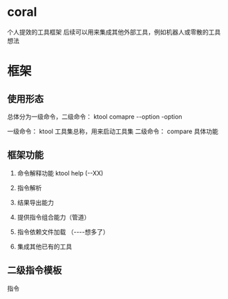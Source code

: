 # coral
个人提效的工具框架
后续可以用来集成其他外部工具，例如机器人或零散的工具想法

# 框架
## 使用形态
总体分为一级命令，二级命令：
ktool  comapre  --option  -option

一级命令： ktool  工具集总称，用来启动工具集
二级命令： compare 具体功能

## 框架功能
1. 命令解释功能
ktool help (--XX)

2. 指令解析

3. 结果导出能力

4. 提供指令组合能力（管道）

5. 指令依赖文件加载 （----想多了）

6. 集成其他已有的工具

## 二级指令模板
指令

# 

